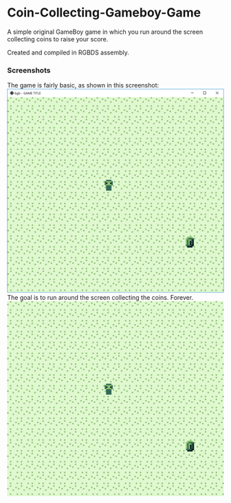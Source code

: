 # Coin-Collecting-Gameboy-Game
A simple original GameBoy game in which you run around the screen collecting coins to raise your score.

Created and compiled in RGBDS assembly.

### Screenshots
The game is fairly basic, as shown in this screenshot:
![screenshot](/screenshots/game.png?raw=true "Gameplay screenshot")
<br />
The goal is to run around the screen collecting the coins. Forever.
![gif](/screenshots/playing.gif?raw=true "Gameplay GIF")
